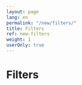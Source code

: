 ```yaml
---
layout: page
lang: en
permalink: "/new/filters/"
title: Filters
ref: new-filters
weight: 1
userOnly: true
---
```


# Filters

